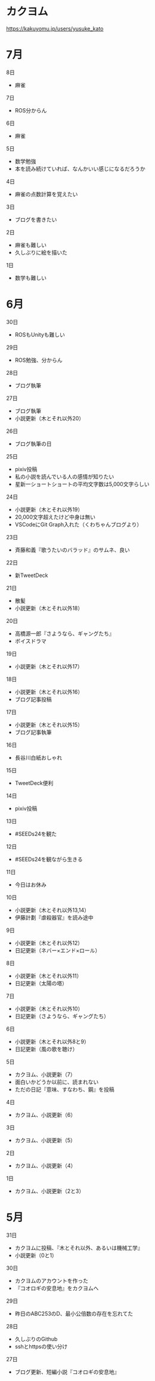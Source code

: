 # カクヨム

https://kakuyomu.jp/users/yusuke_kato

# 7月

8日

- 麻雀

7日

- ROS分からん

6日

- 麻雀

5日

- 数学勉強
- 本を読み続けていれば、なんかいい感じになるだろうか

4日

- 麻雀の点数計算を覚えたい

3日

- ブログを書きたい

2日

- 麻雀も難しい
- 久しぶりに絵を描いた

1日

- 数学も難しい

# 6月

30日

- ROSもUnityも難しい

29日

- ROS勉強、分からん

28日

- ブログ執筆

27日

- ブログ執筆
- 小説更新（木とそれ以外20）

26日

- ブログ執筆の日

25日

- pixiv投稿
- 私の小説を読んでいる人の感情が知りたい
- 星新一ショートショートの平均文字数は5,000文字らしい

24日

- 小説更新（木とそれ以外19）
- 20,000文字超えたけど中身は無い
- VSCodeにGit Graph入れた（くわちゃんブログより）

23日

- 斉藤和義『歌うたいのバラッド』のサムネ、良い

22日

- 新TweetDeck

21日

- 散髪
- 小説更新（木とそれ以外18）

20日

- 高橋源一郎『さようなら、ギャングたち』
- ボイスドラマ

19日

- 小説更新（木とそれ以外17）

18日

- 小説更新（木とそれ以外16）
- ブログ記事投稿

17日

- 小説更新（木とそれ以外15）
- ブログ記事執筆

16日

- 長谷川白紙おしゃれ

15日

- TweetDeck便利

14日

- pixiv投稿

13日

- #SEEDs24を観た

12日

- #SEEDs24を観ながら生きる

11日

- 今日はお休み

10日

- 小説更新（木とそれ以外13,14）
- 伊藤計劃『虐殺器官』を読み途中

9日

- 小説更新（木とそれ以外12）
- 日記更新（ネバー×エンド×ロール）

8日

- 小説更新（木とそれ以外11）
- 日記更新（太陽の塔）

7日

- 小説更新（木とそれ以外10）
- 日記更新（さようなら、ギャングたち）

6日

- 小説更新（木とそれ以外8と9）
- 日記更新（風の歌を聴け）

5日

- カクヨム、小説更新（7）
- 面白いかどうか以前に、読まれない
- ただの日記『意味、すなわち、鋼』を投稿

4日

- カクヨム、小説更新（6）

3日

- カクヨム、小説更新（5）

2日

- カクヨム、小説更新（4）

1日

- カクヨム、小説更新（2と3）

# 5月

31日

- カクヨムに投稿、『木とそれ以外、あるいは機械工学』
- 小説更新（0と1）

30日

- カクヨムのアカウントを作った
- 『コオロギの安息地』をカクヨムへ

29日

- 昨日のABC253のD、最小公倍数の存在を忘れてた

28日

- 久しぶりのGithub
- sshとhttpsの使い分け

27日

- ブログ更新、短編小説『コオロギの安息地』
